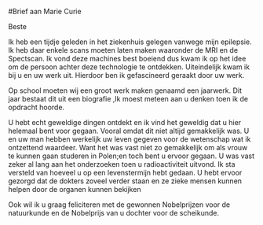 #Brief aan Marie Curie

Beste

Ik heb een tijdje geleden in het ziekenhuis gelegen vanwege mijn epilepsie. Ik heb daar enkele scans moeten laten maken waaronder de MRI en de Spectscan. Ik vond deze machines best boeiend dus kwam ik op het idee om de persoon achter deze technologie te ontdekken. 
Uiteindelijk kwam ik bij u en uw werk uit. Hierdoor ben ik gefascineerd geraakt door uw werk.

Op school moeten wij een groot werk maken genaamd een jaarwerk. Dit jaar bestaat dit uit een biografie ,Ik moest meteen aan u denken toen ik de opdracht hoorde.

U hebt echt geweldige dingen ontdekt en ik vind het geweldig dat u hier helemaal bent voor gegaan. Vooral omdat dit niet altijd gemakkelijk was. U en uw man hebben werkelijk uw leven gegeven voor de wetenschap wat ik ontzettend waardeer. Want het was vast niet zo gemakkelijk om als vrouw te kunnen gaan studeren in Polen;en toch bent u ervoor gegaan.
U was vast zeker al lang aan het onderzoeken toen u radioactiviteit uitvond.
Ik sta versteld van hoeveel u op een levenstermijn hebt gedaan. U hebt ervoor gezorgd dat de dokters zoveel verder staan en ze zieke mensen kunnen helpen door de organen kunnen bekijken

Ook wil ik u graag feliciteren met de gewonnen Nobelprijzen voor de natuurkunde en de Nobelprijs van u dochter voor de scheikunde.


